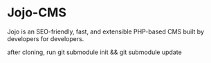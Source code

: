 Jojo-CMS
========

Jojo is an SEO-friendly, fast, and extensible PHP-based CMS built by developers for developers.

after cloning, run
git submodule init && git submodule update


